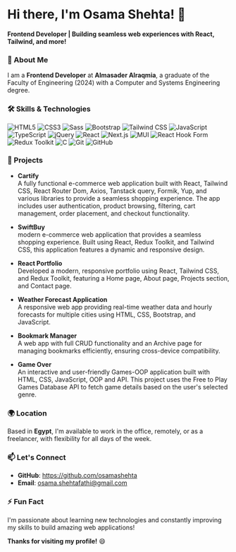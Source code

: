 # Hi there, I'm Osama Shehta! 👋  
**Frontend Developer | Building seamless web experiences with React, Tailwind, and more!**

### 🚀 About Me

I am a **Frontend Developer** at **Almasader Alraqmia**, a graduate of the Faculty of Engineering (2024) with a Computer and Systems Engineering degree.

### 🛠 Skills & Technologies

![HTML5](https://img.shields.io/badge/HTML5-E34F26?style=for-the-badge&logo=html5&logoColor=white)
![CSS3](https://img.shields.io/badge/CSS3-1572B6?style=for-the-badge&logo=css3&logoColor=white)
![Sass](https://img.shields.io/badge/Sass-CC6699?style=for-the-badge&logo=sass&logoColor=white)
![Bootstrap](https://img.shields.io/badge/Bootstrap-563D7C?style=for-the-badge&logo=bootstrap&logoColor=white)
![Tailwind CSS](https://img.shields.io/badge/Tailwind_CSS-38B2AC?style=for-the-badge&logo=tailwind-css&logoColor=white)
![JavaScript](https://img.shields.io/badge/JavaScript-F7DF1E?style=for-the-badge&logo=javascript&logoColor=black)
![TypeScript](https://img.shields.io/badge/TypeScript-3178C6?style=for-the-badge&logo=typescript&logoColor=white)
![jQuery](https://img.shields.io/badge/jQuery-0769AD?style=for-the-badge&logo=jquery&logoColor=white)
![React](https://img.shields.io/badge/React-20232A?style=for-the-badge&logo=react&logoColor=61DAFB)
![Next.js](https://img.shields.io/badge/Next.js-000000?style=for-the-badge&logo=nextdotjs&logoColor=white)
![MUI](https://img.shields.io/badge/MUI-007FFF?style=for-the-badge&logo=mui&logoColor=white)
![React Hook Form](https://img.shields.io/badge/React_Hook_Form-EC5990?style=for-the-badge&logo=reacthookform&logoColor=white)
![Redux Toolkit](https://img.shields.io/badge/Redux_Toolkit-764ABC?style=for-the-badge&logo=redux&logoColor=white)
![C](https://img.shields.io/badge/C-A8B9CC?style=for-the-badge&logo=c&logoColor=white)
![Git](https://img.shields.io/badge/Git-F05032?style=for-the-badge&logo=git&logoColor=white)
![GitHub](https://img.shields.io/badge/GitHub-181717?style=for-the-badge&logo=github&logoColor=white)



### 🌟 Projects

- **Cartify**  
  A fully functional e-commerce web application built with React, Tailwind CSS, React Router Dom, Axios, Tanstack query, Formik, Yup, and various libraries to provide a seamless shopping experience. The app includes user authentication, product browsing, filtering, cart management, order placement, and checkout functionality.
  
- **SwiftBuy**  
  modern e-commerce web application that provides a seamless shopping experience. Built using React, Redux Toolkit, and Tailwind CSS, this application features a dynamic and responsive design.
  
- **React Portfolio**  
  Developed a modern, responsive portfolio using React, Tailwind CSS, and Redux Toolkit, featuring a Home page, About page, Projects section, and Contact page.

- **Weather Forecast Application**  
  A responsive web app providing real-time weather data and hourly forecasts for multiple cities using HTML, CSS, Bootstrap, and JavaScript.

- **Bookmark Manager**  
  A web app with full CRUD functionality and an Archive page for managing bookmarks efficiently, ensuring cross-device compatibility.

- **Game Over**  
  An interactive and user-friendly Games-OOP application built with HTML, CSS, JavaScript, OOP and API. This project uses the Free to Play Games Database API to fetch game details based on the user's selected genre.



### 🌍 Location

Based in **Egypt**, I'm available to work in the office, remotely, or as a freelancer, with flexibility for all days of the week.

### 📫 Let's Connect

- **GitHub**: https://github.com/osamashehta
- **Email**: osama.shehtafathi@gmail.com

### ⚡ Fun Fact

I'm passionate about learning new technologies and constantly improving my skills to build amazing web applications!


**Thanks for visiting my profile!** 😄
